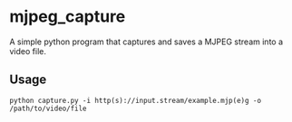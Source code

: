 # mjpeg_capture
A simple python program that captures and saves a MJPEG stream into a video file.
## Usage
`python capture.py -i http(s)://input.stream/example.mjp(e)g -o /path/to/video/file`
